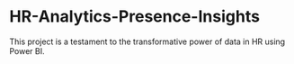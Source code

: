 # HR-Analytics-Presence-Insights
This project is a testament to the transformative power of data in HR using Power BI.

